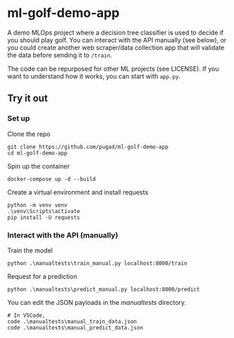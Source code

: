 # ml-golf-demo-app
A demo MLOps project where a decision tree classifier is used to decide if you should play golf.
You can interact with the API manually (see below), or you could create another web scraper/data collection app that will validate the data before sending it to ```/train```.

The code can be repurposed for other ML projects (see LICENSE). If you want to understand how it works, you can start with ```app.py```.

## Try it out

### Set up

Clone the repo

    git clone https://github.com/pugad/ml-golf-demo-app 
    cd ml-golf-demo-app 

Spin up the container

    docker-compose up -d --build

Create a virtual environment and install requests

    python -m venv venv
    .\venv\Scripts\activate
    pip install -U requests

### Interact with the API (manually)

Train the model

    python .\manualtests\train_manual.py localhost:8000/train

Request for a prediction

    python .\manualtests\predict_manual.py localhost:8000/predict
 
You can edit the JSON payloads in the *manualtests* directory.

    # In VSCode,
    code .\manualtests\manual_train_data.json
    code .\manualtests\manual_predict_data.json
